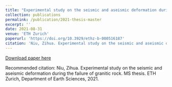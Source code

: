 ```yaml
---
title: "Experimental study on the seismic and aseismic deformation during the failure of granitic rock"
collection: publications
permalink: /publication/2021-thesis-master
excerpt: ''
date: 2021-08-31
venue: 'ETH Zurich'
paperurl: 'https://doi.org/10.3929/ethz-b-000516187'
citation: 'Niu, Zihua. Experimental study on the seismic and aseismic deformation during the failure of granitic rock. MS thesis. ETH Zurich, Department of Earth Sciences, 2021.'
---
```


[Download paper here](https://www.research-collection.ethz.ch/handle/20.500.11850/516187)

Recommended citation: Niu, Zihua. Experimental study on the seismic and aseismic deformation during the failure of granitic rock. MS thesis. ETH Zurich, Department of Earth Sciences, 2021.

